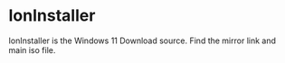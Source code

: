 # IonInstaller
IonInstaller is the Windows 11 Download source. Find the mirror link and main iso file.
